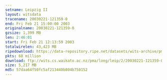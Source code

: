```yaml
---
setname: Leipzig II
layout: witsdata
tracename: 20030221-121359-0
end: Fri Feb 21 15:00:00 2003
originalname: 20030221-121359-0
gzsize: 1,399 MB
len: 2:46:01
start: Fri Feb 21 12:13:59 2003
totalwirelen: 43,423 MB
ripedownload: https://data-repository.ripe.net/datasets/wits-archive/pma/long/leip/2/20030221-121359-0.gz
pkts: 68 million
download: ftp://wits.cs.waikato.ac.nz/pma/long/leip/2/20030221-121359-0.gz
size: 5,217 MB
md5: 57daa64f50fc5af213440b804b750152
---
```

